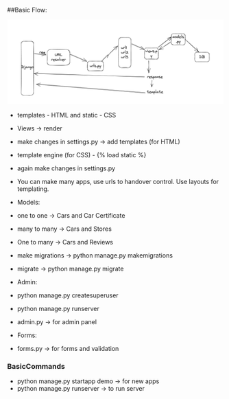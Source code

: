 ##Basic Flow:

![alt text](image-1.png)

* templates - HTML and static - CSS
* Views -> render
* make changes in settings.py -> add templates (for HTML)
* template engine (for CSS) - {% load static %}
* again make changes in settings.py

* You can make many apps, use urls to handover control. Use layouts for templating.

* Models:
* one to one -> Cars and Car Certificate
* many to many -> Cars and Stores
* One to many -> Cars and Reviews

* make migrations -> python manage.py makemigrations
* migrate -> python manage.py migrate

* Admin:
* python manage.py createsuperuser
* python manage.py runserver    

* admin.py -> for admin panel

* Forms:
* forms.py -> for forms and validation  


### BasicCommands
* python manage.py startapp demo -> for new apps
* python manage.py runserver -> to run server





